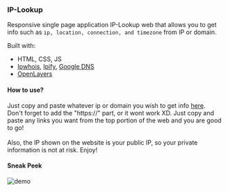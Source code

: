 ### IP-Lookup
Responsive single page application IP-Lookup web that allows you to get info such as `ip, location, connection, and timezone` from IP or domain.

Built with:
<ul>
    <li> HTML, CSS, JS
    <li> <a href="https://ipwhois.io/">Ipwhois</a>, <a href="https://www.ipify.org/">Ipify</a>, <a href="https://dns.google/">Google DNS</a>
    <li> <a href="https://openlayers.org/">OpenLayers</a>
</ul>

#### How to use?
Just copy and paste whatever ip or domain you wish to get info <a href="https://albtony.github.io/ip-lookup/">here</a>.<br>
Don't forget to add the "https://" part, or it wont work XD. Just copy and paste any links you want from the top portion of the web and you are good to go!<bR>
<br>
Also, the IP shown on the website is your public IP, so your private information is not at risk. Enjoy!

#### Sneak Peek
![demo](https://user-images.githubusercontent.com/78489357/193197225-3552c72e-95ef-4e5f-90cb-ea479155b80d.png)

